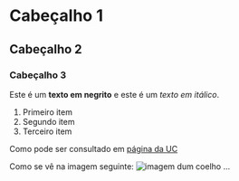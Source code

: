 # Cabeçalho 1
## Cabeçalho 2
### Cabeçalho 3

Este é um **texto em negrito** e este é um *texto em itálico*.

1. Primeiro item
2. Segundo item
3. Terceiro item

Como pode ser consultado em [página da UC](http://www.uc.pt)

Como se vê na imagem seguinte: ![imagem dum coelho](http://www.coellho.com) ...

